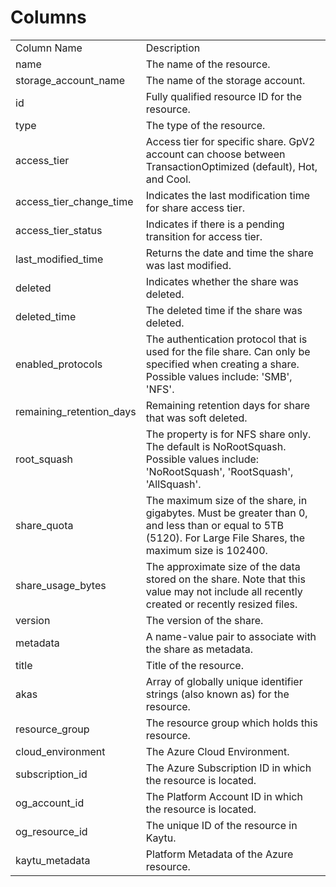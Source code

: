 # Columns  

<table>
	<tr><td>Column Name</td><td>Description</td></tr>
	<tr><td>name</td><td>The name of the resource.</td></tr>
	<tr><td>storage_account_name</td><td>The name of the storage account.</td></tr>
	<tr><td>id</td><td>Fully qualified resource ID for the resource.</td></tr>
	<tr><td>type</td><td>The type of the resource.</td></tr>
	<tr><td>access_tier</td><td>Access tier for specific share. GpV2 account can choose between TransactionOptimized (default), Hot, and Cool.</td></tr>
	<tr><td>access_tier_change_time</td><td>Indicates the last modification time for share access tier.</td></tr>
	<tr><td>access_tier_status</td><td>Indicates if there is a pending transition for access tier.</td></tr>
	<tr><td>last_modified_time</td><td>Returns the date and time the share was last modified.</td></tr>
	<tr><td>deleted</td><td>Indicates whether the share was deleted.</td></tr>
	<tr><td>deleted_time</td><td>The deleted time if the share was deleted.</td></tr>
	<tr><td>enabled_protocols</td><td>The authentication protocol that is used for the file share. Can only be specified when creating a share. Possible values include: &#39;SMB&#39;, &#39;NFS&#39;.</td></tr>
	<tr><td>remaining_retention_days</td><td>Remaining retention days for share that was soft deleted.</td></tr>
	<tr><td>root_squash</td><td>The property is for NFS share only. The default is NoRootSquash. Possible values include: &#39;NoRootSquash&#39;, &#39;RootSquash&#39;, &#39;AllSquash&#39;.</td></tr>
	<tr><td>share_quota</td><td>The maximum size of the share, in gigabytes. Must be greater than 0, and less than or equal to 5TB (5120). For Large File Shares, the maximum size is 102400.</td></tr>
	<tr><td>share_usage_bytes</td><td>The approximate size of the data stored on the share. Note that this value may not include all recently created or recently resized files.</td></tr>
	<tr><td>version</td><td>The version of the share.</td></tr>
	<tr><td>metadata</td><td>A name-value pair to associate with the share as metadata.</td></tr>
	<tr><td>title</td><td>Title of the resource.</td></tr>
	<tr><td>akas</td><td>Array of globally unique identifier strings (also known as) for the resource.</td></tr>
	<tr><td>resource_group</td><td>The resource group which holds this resource.</td></tr>
	<tr><td>cloud_environment</td><td>The Azure Cloud Environment.</td></tr>
	<tr><td>subscription_id</td><td>The Azure Subscription ID in which the resource is located.</td></tr>
	<tr><td>og_account_id</td><td>The Platform Account ID in which the resource is located.</td></tr>
	<tr><td>og_resource_id</td><td>The unique ID of the resource in Kaytu.</td></tr>
	<tr><td>kaytu_metadata</td><td>Platform Metadata of the Azure resource.</td></tr>
</table>